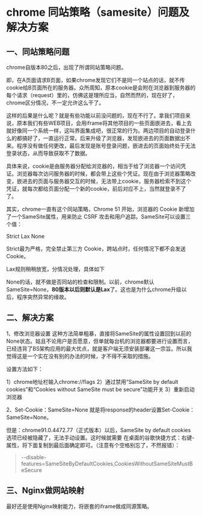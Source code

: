 # chrome 同站策略（samesite）问题及解决方案


## 一、同站策略问题
chrome自版本80之后，出现了所谓同站策略问题。

即，在A页面请求B页面，如果chrome发现它们不是同一个站点的话，就不传cookie给B页面所在的服务器。众所周知，原本cookie是会附在浏览器到服务器的每个请求（request）里的，仿佛这是理所应当，自然而然的，现在好了，chrome区分情况，不一定允许这么干了。

这样的后果是什么呢？就是有些功能以前没问题的，现在不行了。拿我们项目来说，原本我们有些WEB项目，会用iframe将其他项目的一些页面嵌进去，看上去就好像同一个系统一样，这叫界面集成吧，很正常的行为。两边项目的自动登录什么的都搞好了，一直运行正常。后来升级了浏览器，发现嵌进去的页面数据出不来。程序没有做任何更改，最后发现是账号登录问题，嵌进去的页面始终处于无法登录状态，从而导致获取不了数据。

具体来说，cookie是由服务器分配给浏览器的，相当于给了浏览器一个访问凭证。浏览器每次访问服务器的时候，都会带上这些个凭证。现在由于浏览器策略改变，嵌进去的页面与服务器交互的时候，无法带上cookie，服务器检索不到这个凭证，就每次都给页面分配一个新的cookie，前后对应不上，当然就登录不了了。

其实，chrome一直有这个同站策略，Chrome 51 开始，浏览器的 Cookie 新增加了一个SameSite属性，用来防止 CSRF 攻击和用户追踪。SameSite可以设置三个值：

Strict
Lax
None

Strict最为严格，完全禁止第三方 Cookie，跨站点时，任何情况下都不会发送 Cookie。

Lax规则稍稍放宽，分情况处理，具体如下

None的话，就不做是否同站的检查和限制。以前，chrome默认SameSite=None，**80版本以后则默认是Lax**了。这也是为什么chrome升级以后，程序突然异常的缘故。


## 二、解决方案

1、修改浏览器设置
这种方法简单粗暴，直接将SameSite的属性设置回到以前的None状态。姑且不论用户是否愿意，但单就每台机的浏览器都要进行设置而言，已经违背了BS架构应用的最大优点，就是客户端无须安装部署这一宗旨。所以我觉得这是一个实在没有别的办法的时候，才不得不采取的措施。

设置方法如下：

1）chrome地址栏输入chrome://flags
2）通过禁用“SameSite by default cookies”和“Cookies without SameSite must be secure”功能开关
3）重新启动浏览器

2、Set-Cookie：SameSite=None
就是将response的header设置Set-Cookie：SameSite=None。


但是：chrome91.0.4472.77（正式版本）以后，SameSite by default cookies 选项已经被隐藏了，无法手动设置。这时候就需要
在桌面的谷歌快捷方式：右键-属性，将下面复制到最后面确定即可。（注意有个空格别忘了，不然报错）：
> --disable-features=SameSiteByDefaultCookies,CookiesWithoutSameSiteMustBeSecure


## 三、Nginx做网站映射

最好还是使用Nginx映射能力，将嵌套的iframe做成同源策略。